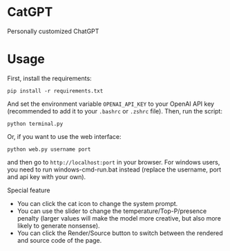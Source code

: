 # CatGPT
Personally customized ChatGPT

# Usage
First, install the requirements:
```
pip install -r requirements.txt
```
And set the environment variable `OPENAI_API_KEY` to your OpenAI API key (recommended to add it to your `.bashrc` or `.zshrc` file).
Then, run the script:
```
python terminal.py
```
Or, if you want to use the web interface:
```
python web.py username port
```
and then go to `http://localhost:port` in your browser.
For windows users, you need to run windows-cmd-run.bat instead (replace the username, port and api key with your own).

Special feature
- You can click the cat icon to change the system prompt.
- You can use the slider to change the temperature/Top-P/presence penalty (larger values will make the model more creative, but also more likely to generate nonsense).
- You can click the Render/Source button to switch between the rendered and source code of the page.



